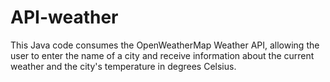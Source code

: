 # API-weather
This Java code consumes the OpenWeatherMap Weather API, allowing the user to enter the name of a city and receive information about the current weather and the city's temperature in degrees Celsius.
